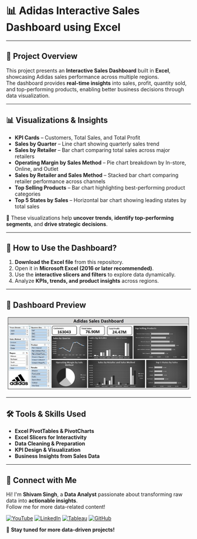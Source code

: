 # **📊 Adidas Interactive Sales Dashboard using Excel**

---

## **📖 Project Overview**  

This project presents an **Interactive Sales Dashboard** built in **Excel**, showcasing Adidas sales performance across multiple regions.  
The dashboard provides **real-time insights** into sales, profit, quantity sold, and top-performing products, enabling better business decisions through data visualization.

---

## **📊 Visualizations & Insights**  

- **KPI Cards** – Customers, Total Sales, and Total Profit  
- **Sales by Quarter** – Line chart showing quarterly sales trend  
- **Sales by Retailer** – Bar chart comparing total sales across major retailers  
- **Operating Margin by Sales Method** – Pie chart breakdown by In-store, Online, and Outlet  
- **Sales by Retailer and Sales Method** – Stacked bar chart comparing retailer performance across channels  
- **Top Selling Products** – Bar chart highlighting best-performing product categories  
- **Top 5 States by Sales** – Horizontal bar chart showing leading states by total sales

🚀 These visualizations help **uncover trends**, **identify top-performing segments**, and **drive strategic decisions**.  

---

## **📌 How to Use the Dashboard?**  

1. **Download the Excel file** from this repository.  
2. Open it in **Microsoft Excel (2016 or later recommended)**.  
3. Use the **interactive slicers and filters** to explore data dynamically.  
4. Analyze **KPIs, trends, and product insights** across regions.  

---

## **📸 Dashboard Preview**  

![Adidas Sales Dashboard](Final%20Dashboard-%20Image.jpg)

---

## **🛠 Tools & Skills Used**
- **Excel PivotTables & PivotCharts**  
- **Excel Slicers for Interactivity**  
- **Data Cleaning & Preparation**  
- **KPI Design & Visualization**  
- **Business Insights from Sales Data**  

---

## **🔗 Connect with Me**  

Hi! I'm **Shivam Singh**, a **Data Analyst** passionate about transforming raw data into **actionable insights**.  
Follow me for more data-related content!  

[![YouTube](https://img.shields.io/badge/YouTube-red?style=for-the-badge&logo=youtube&logoColor=white)](https://www.youtube.com/@LearnWithShivam-04)
[![LinkedIn](https://img.shields.io/badge/LinkedIn-blue?style=for-the-badge&logo=linkedin&logoColor=white)](https://www.linkedin.com/in/shivam-singh-linkdin/)
[![Tableau](https://img.shields.io/badge/Tableau-005F9E?style=for-the-badge&logo=tableau&logoColor=white)](https://public.tableau.com/app/profile/shivam.singh4467/vizzes) 
[![GitHub](https://img.shields.io/badge/GitHub-000?style=for-the-badge&logo=github&logoColor=white)](https://github.com/Shivam-Singh-04)  

🚀 **Stay tuned for more data-driven projects!**  
